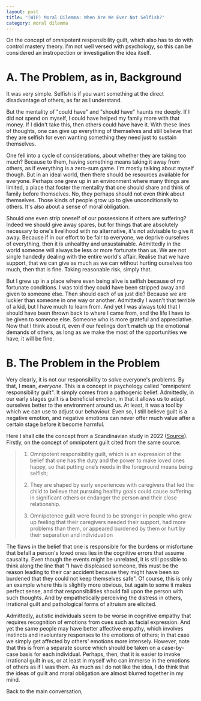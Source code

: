 ```yaml
---
layout: post
title: "(WIP) Moral Dilemma: When Are We Ever Not Selfish?"
category: moral dilemma
---
```


On the concept of omnipotent responsibility guilt, which also has to do with control mastery theory. I'm not well versed with psychology, so this can be considered an instropection or investigation the idea itself.

# A. The Problem, as in, Background
It was very simple. Selfish is if you want something at the direct disadvantage of others, as far as I understand.

But the mentality of "could have" and "should have" haunts me deeply. If I did not spend on myself, I could have helped my family more with that money. If I didn't take this, then others could have have it. With these lines of thoughts, one can give up everything of themselves and still believe that they are selfish for even wanting something they need just to sustain themselves.

One fell into a cycle of considerations, about whether they are taking too much? Because to them, having something means taking it away from others, as if everything is a zero-sum game. I'm mostly talking about myself though. But in an ideal world, then there should be resources available for everyone. Perhaps one grew up in an environment where many things are limited, a place that foster the mentality that one should share and think of family before themselves. No, they perhaps should not even think about themselves. Those kinds of people grow up to give unconditionally to others. It's also about a sense of moral obligation. 

Should one even strip oneself of our possessions if others are suffering? Indeed we should give away spares, but for things that are absolutely necessary to one's livelihood with no alternative, it's not advisable to give it away. Because if in our effort to be fair to everyone, we deprive ourselves of everything, then it is unhealthy and unsustainable. Admittedly in the world someone will always be less or more fortunate than us. We are not single handedly dealing with the entire world's affair. Realise that we have support, that we can give as much as we can without hurting ourselves too much, then that is fine. Taking reasonable risk, simply that.

But I grew up in a place where even being alive is selfish because of my fortunate conditions. I was told they could have been stripped away and given to someone else. Then should each of us just die? Because we are luckier than someone in one way or another. Admittedly I wasn't that terrible of a kid, but I have much to learn from. And yet I was always told that I should have been thrown back to where I came from, and the life I have to be given to someone else. Someone who is more grateful and appreciative. Now that I think about it, even if our feelings don't match up the emotional demands of others, as long as we make the most of the opportunities we have, it will be fine.

# B. The Problem in the Problem
Very clearly, it is not our responsibility to solve everyone's problems. By that, I mean, _everyone_. This is a concept in psychology called "omnipotent responsibility guilt". It simply comes from a pathogenic belief. Admittedly, in our early stages guilt is a beneficial emotion, in that it allows us to adapt ourselves better to the environment around us. At least, it was a tool by which we can use to adjust our behaviour. Even so, I still believe guilt is a negative emotion, and negative emotions can never offer much value after a certain stage before it become harmful.

Here I shall cite the concept from a Scandinavian study in 2022 ([Source][study1]). Firstly, on the concept of omnipotent guilt cited from the same source:
> 1. Omnipotent responsibility guilt, which is an expression of the belief that one has the duty and the power to make loved ones happy, so that putting one’s needs in the foreground means being selfish;
> 
> 2. They are shaped by early experiences with caregivers that led the child to believe that pursuing healthy goals could cause suffering in significant others or endanger the person and their close relationship.
> 
> 3. Omnipotence guilt were found to be stronger in people who grew up feeling that their caregivers needed their support, had more problems than them, or appeared burdened by them or hurt by their separation and individuation

The flaws in the belief that one is responsible for the burdens or misfortune that befall a person's loved ones lies in the cognitive errors that assume causality. Even though the events might be unrelated, it is still possible to think along the line that "I have displeased someone, this must be the reason leading to their car accident because they might have been so burdened that they could not keep themselves safe". Of course, this is only an example where this is slightly more obvious, but again to some it makes perfect sense, and that responsibilities should fall upon the person with such thoughts. And by empathetically perceiving the distress in others, irrational guilt and pathological forms of altruism are elicited. 

Admittedly, autistic individuals seem to be worse in cognitive empathy that requires recognition of emotions from cues such as facial expression. And yet the same people may have better affective empathy, which involves instincts and involuntary responses to the emotions of others; in that case we simply get affected by others' emotions more intensely. However, note that this is from a separate source which should be taken on a case-by-case basis for each individual. Perhaps, then, that it is easier to invoke irrational guilt in us, or at least in myself who can immerse in the emotions of others as if I was them. As much as I do not like the idea, I do think that the ideas of guilt and moral obligation are almost blurred together in my mind.

Back to the main conversation, 

[study1]: https://onlinelibrary.wiley.com/doi/10.1111/sjop.12854

